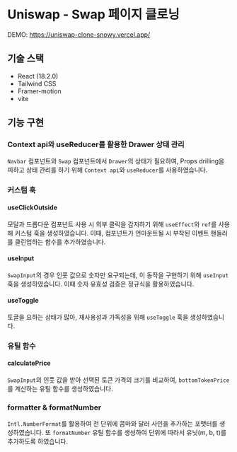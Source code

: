 # Uniswap - Swap 페이지 클로닝

DEMO: https://uniswap-clone-snowy.vercel.app/

## 기술 스택

- React (18.2.0)
- Tailwind CSS
- Framer-motion
- vite

## 기능 구현

### Context api와 useReducer를 활용한 Drawer 상태 관리

`Navbar` 컴포넌트와 `Swap` 컴포넌트에서 `Drawer`의 상태가 필요하여, Props drilling을 피하고 상태 관리를 하기 위해 `Context api`와 `useReducer`를 사용하였습니다.

### 커스텀 훅

#### useClickOutside

모달과 드롭다운 컴포넌트 사용 시 외부 클릭을 감지하기 위해 `useEffect`와 `ref`를 사용해 커스텀 훅을 생성하였습니다. 이때, 컴포넌트가 언마운트될 시 부착된 이벤트 핸들러를 클린업하는 함수를 추가하였습니다.

#### useInput

`SwapInput`의 경우 인풋 값으로 숫자만 요구되는데, 이 동작을 구현하기 위해 `useInput` 훅을 생성하였습니다. 이때 숫자 유효성 검증은 정규식을 활용하였습니다.

#### useToggle

토글을 요하는 상태가 많아, 재사용성과 가독성을 위해 `useToggle` 훅을 생성하였습니다.

### 유틸 함수

#### calculatePrice

`SwapInput`의 인풋 값을 받아 선택된 토큰 가격의 크기를 비교하여, `bottomTokenPrice`를 계산하는 유틸 함수를 생성하였습니다.

### formatter & formatNumber

`Intl.NumberFormat`를 활용하여 천 단위에 콤마와 달러 사인을 추가하는 포맷터를 생성하였습니다.
또 `formatNumber` 유틸 함수를 생성하여 단위에 따라서 유닛(m, b, t)를 추가하도록 하였습니다.
